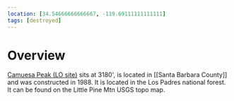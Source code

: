 ```yaml
---
location: [34.54666666666667, -119.69111111111111]
tags: [destroyed]
---
```


# Overview

[Camuesa Peak (LO site)](http://www.peakbagging.com/CALookoutPhotos/Camuesa.html) sits at 3180', is located in [[Santa Barbara County]] and was constructed in 1988. It is located in the Los Padres national forest. It can be found on the Little Pine Mtn USGS topo map.


